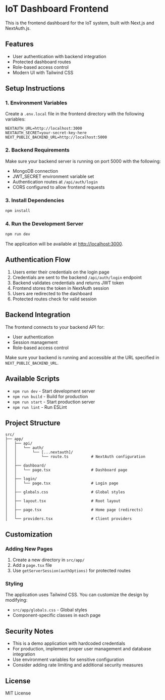 # IoT Dashboard Frontend

This is the frontend dashboard for the IoT system, built with Next.js and NextAuth.js.

## Features

- User authentication with backend integration
- Protected dashboard routes
- Role-based access control
- Modern UI with Tailwind CSS

## Setup Instructions

### 1. Environment Variables

Create a `.env.local` file in the frontend directory with the following variables:

```env
NEXTAUTH_URL=http://localhost:3000
NEXTAUTH_SECRET=your-secret-key-here
NEXT_PUBLIC_BACKEND_URL=http://localhost:5000
```

### 2. Backend Requirements

Make sure your backend server is running on port 5000 with the following:

- MongoDB connection
- JWT_SECRET environment variable set
- Authentication routes at `/api/auth/login`
- CORS configured to allow frontend requests

### 3. Install Dependencies

```bash
npm install
```

### 4. Run the Development Server

```bash
npm run dev
```

The application will be available at [http://localhost:3000](http://localhost:3000).

## Authentication Flow

1. Users enter their credentials on the login page
2. Credentials are sent to the backend `/api/auth/login` endpoint
3. Backend validates credentials and returns JWT token
4. Frontend stores the token in NextAuth session
5. Users are redirected to the dashboard
6. Protected routes check for valid session

## Backend Integration

The frontend connects to your backend API for:
- User authentication
- Session management
- Role-based access control

Make sure your backend is running and accessible at the URL specified in `NEXT_PUBLIC_BACKEND_URL`.

## Available Scripts

- `npm run dev` - Start development server
- `npm run build` - Build for production
- `npm run start` - Start production server
- `npm run lint` - Run ESLint

## Project Structure

```
src/
├── app/
│   ├── api/
│   │   └── auth/
│   │       └── [...nextauth]/
│   │           └── route.ts          # NextAuth configuration
│   │
│   ├── dashboard/
│   │   └── page.tsx                  # Dashboard page
│   │
│   ├── login/
│   │   └── page.tsx                  # Login page
│   │
│   ├── globals.css                   # Global styles
│   │
│   ├── layout.tsx                    # Root layout
│   │
│   ├── page.tsx                      # Home page (redirects)
│   │
│   └── providers.tsx                 # Client providers
```

## Customization

### Adding New Pages

1. Create a new directory in `src/app/`
2. Add a `page.tsx` file
3. Use `getServerSession(authOptions)` for protected routes

### Styling

The application uses Tailwind CSS. You can customize the design by modifying:
- `src/app/globals.css` - Global styles
- Component-specific classes in each page

## Security Notes

- This is a demo application with hardcoded credentials
- For production, implement proper user management and database integration
- Use environment variables for sensitive configuration
- Consider adding rate limiting and additional security measures

## License

MIT License
